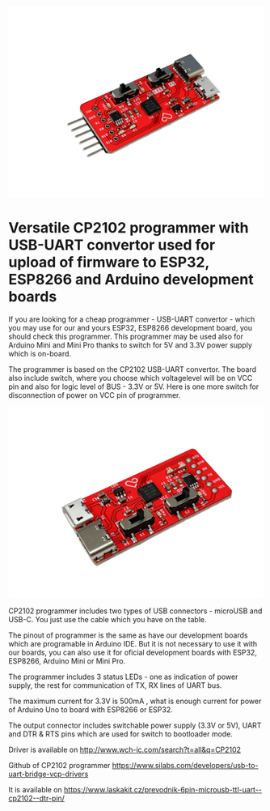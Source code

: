 ![LaskaKit CP2102 Programmer](https://github.com/LaskaKit/CP2102-Programmer/raw/main/img/LaskaKit-CP2102-Programmer-1.jpg)

# Versatile CP2102 programmer with USB-UART convertor used for upload of firmware to ESP32, ESP8266 and Arduino development boards

If you are looking for a cheap programmer - USB-UART convertor - which you may use for our and yours ESP32, ESP8266 development board, you should check this programmer. 
This programmer may be used also for Arduino Mini and Mini Pro thanks to switch for 5V and 3.3V power supply which is on-board.

The programmer is based on the CP2102 USB-UART convertor. The board also include switch, where you choose which voltagelevel will be on VCC pin and also for logic level of BUS - 3.3V or 5V. Here is one more switch for disconnection of power on VCC pin of programmer.

![LaskaKit CP2102 Programmer](https://github.com/LaskaKit/CP2102-Programmer/raw/main/img/LaskaKit-CP2102-Programmer-3.jpg)

CP2102 programmer includes two types of USB connectors - microUSB and USB-C. You just use the cable which you have on the table. 

The pinout of programmer is the same as have our development boards which are programable in Arduino IDE. But it is not necessary to use it with our boards, you can also use it for oficial development boards with ESP32, ESP8266, Arduino Mini or Mini Pro. 

The programmer includes 3 status LEDs - one as indication of power supply, the rest for communication of TX, RX lines of UART bus.

The maximum current for 3.3V is 500mA , what is enough current for power of Arduino Uno to board with ESP8266 or ESP32. 

The output connector includes switchable power supply (3.3V or 5V), UART and DTR & RTS pins which are used for switch to bootloader mode.

Driver is available on http://www.wch-ic.com/search?t=all&q=CP2102

Github of CP2102 programmer https://www.silabs.com/developers/usb-to-uart-bridge-vcp-drivers

It is available on https://www.laskakit.cz/prevodnik-6pin-microusb-ttl-uart--cp2102--dtr-pin/
